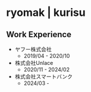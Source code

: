 # ryomak | kurisu

## 

## Work Experience
- ヤフー株式会社
  - 2019/04 - 2020/10
- 株式会社Unlace
  - 2020/11 - 2024/02
- 株式会社スマートバンク
  - 2024/03 - 

